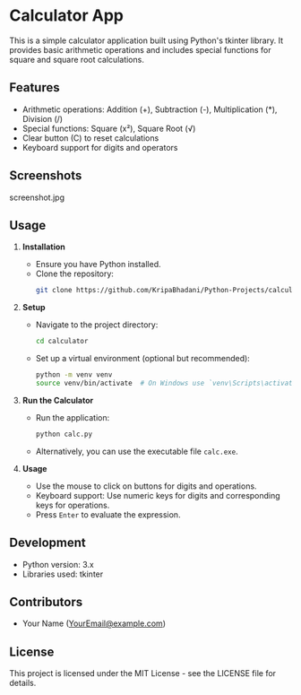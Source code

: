 # Calculator App

This is a simple calculator application built using Python's tkinter library. It provides basic arithmetic operations and includes special functions for square and square root calculations.

## Features
- Arithmetic operations: Addition (+), Subtraction (-), Multiplication (*), Division (/)
- Special functions: Square (x²), Square Root (√)
- Clear button (C) to reset calculations
- Keyboard support for digits and operators

## Screenshots
screenshot.jpg

## Usage
1. **Installation**
   - Ensure you have Python installed.
   - Clone the repository:
     ```bash
     git clone https://github.com/KripaBhadani/Python-Projects/calculator.git
     ```

2. **Setup**
   - Navigate to the project directory:
     ```bash
     cd calculator
     ```
   - Set up a virtual environment (optional but recommended):
     ```bash
     python -m venv venv
     source venv/bin/activate  # On Windows use `venv\Scripts\activate`
     ```

3. **Run the Calculator**
   - Run the application:
     ```bash
     python calc.py
     ```
   - Alternatively, you can use the executable file `calc.exe`.

4. **Usage**
   - Use the mouse to click on buttons for digits and operations.
   - Keyboard support: Use numeric keys for digits and corresponding keys for operations.
   - Press `Enter` to evaluate the expression.

## Development
- Python version: 3.x
- Libraries used: tkinter

## Contributors
- Your Name (YourEmail@example.com)

## License
This project is licensed under the MIT License - see the LICENSE file for details.
